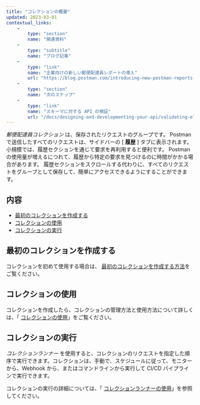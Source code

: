 ```yaml
---
title: "コレクションの概要"
updated: 2023-03-01
contextual_links: 
    - 
        type: "section"
        name: "関連資料"
    - 
        type: "subtitle"
        name: "ブログ記事"
    - 
        type: "link"
        name: "企業向けの新しい郵便配達員レポートの導入"
        url: "https://blog.postman.com/introducing-new-postman-reports-for-enterprises/"
    - 
        type: "section"
        name: "次のステップ"
    - 
        type: "link"
        name: "スキーマに対する API の検証"
        url: "/docs/designing-and-developmenting-your-api/validating-elements-against-schema/"
---
```

*郵便配達員コレクション* は、保存されたリクエストのグループです。 Postman で送信したすべてのリクエストは、サイドバーの \[ **履歴** \] タブに表示されます。 小規模では、履歴セクションを通じて要求を再利用すると便利です。 Postman の使用量が増えるにつれて、履歴から特定の要求を見つけるのに時間がかかる場合があります。 履歴セクションをスクロールする代わりに、すべてのリクエストをグループとして保存して、簡単にアクセスできるようにすることができます。

内容
---

* [最初のコレクションを作成する](#creating-your-first-collection)
* [コレクションの使用](#using-collections)
* [コレクションの実行](#running-collections)

最初のコレクションを作成する
--------------

コレクションを初めて使用する場合は、 [最初のコレクションを作成する方法](/docs/getting-started/creating-the-first-collection/)をご覧ください。

コレクションの使用
---------

コレクションを作成したら、コレクションの管理方法と使用方法について詳しくは、「 [コレクションの使用](/docs/collections/using-collections/)」をご覧ください。

コレクションの実行
---------

*コレクションランナー* を使用すると、コレクションのリクエストを指定した順序で実行できます。コレクションは、手動で、スケジュールに従って、モニターから、Webhook から、またはコマンドラインから実行して CI/CD パイプラインで実行できます。

コレクションの実行の詳細については、「 [コレクションランナーの使用](/docs/collections/running-collections/running-collections-overview/)」を参照してください。

